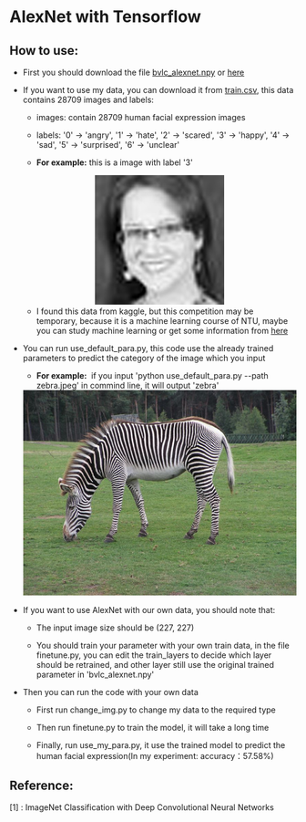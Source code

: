 # AlexNet with Tensorflow

## How to use:
* First you should download the file [bvlc_alexnet.npy](http://www.cs.toronto.edu/%7Eguerzhoy/tf_alexnet/) or [here](https://pan.baidu.com/s/1o8KbYEA)
* If you want to use my data, you can download it from [train.csv](https://pan.baidu.com/s/1b5riz0), this data contains 28709 images and labels:
  
  * images: contain 28709 human facial expression images
  
  * labels: '0' -> 'angry', '1' -> 'hate', '2' -> 'scared', '3' -> 'happy', '4' -> 'sad', '5' -> 'surprised', '6' -> 'unclear'
  
  * **For example:** this is a image with label '3'
  
  <div align=center>
  <img src='https://github.com/Linsong-Xu/alexnet_with_tensorflow/blob/master/happy.jpeg'>
  </div>
  
  * I found this data from kaggle, but this competition may be temporary, because it is a machine learning course of NTU, maybe you can study machine learning or get some information from [here](http://speech.ee.ntu.edu.tw/~tlkagk/courses.html)
  
* You can run use_default_para.py, this code use the already trained parameters to predict the category of the image which you input

  * **For example:**
  if you input 'python use_default_para.py --path zebra.jpeg' in commind line, it will output 'zebra'
  
  <div align=center>
  <img src='https://github.com/Linsong-Xu/alexnet_with_tensorflow/blob/master/zebra.jpeg'>
  </div>
  
* If you want to use AlexNet with our own data, you should note that:

  * The input image size should be (227, 227)
  
  * You should train your parameter with your own train data, in the file finetune.py, you can edit the train_layers to decide which layer should be retrained, and other layer still use the original trained parameter in 'bvlc_alexnet.npy'
  
* Then you can run the code with your own data

  * First run change_img.py to change my data to the required type
  
  * Then run finetune.py to train the model, it will take a long time
  
  * Finally, run use_my_para.py, it use the trained model to predict the human facial expression(In my experiment: accuracy：57.58%)
 
## Reference:

[1] : ImageNet Classification with Deep Convolutional Neural Networks
